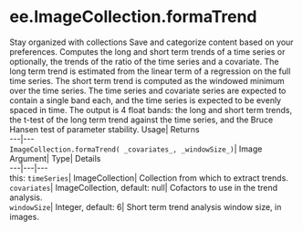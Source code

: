 
#  ee.ImageCollection.formaTrend 
Stay organized with collections  Save and categorize content based on your preferences. 
Computes the long and short term trends of a time series or optionally, the trends of the ratio of the time series and a covariate. The long term trend is estimated from the linear term of a regression on the full time series. The short term trend is computed as the windowed minimum over the time series. 
The time series and covariate series are expected to contain a single band each, and the time series is expected to be evenly spaced in time. The output is 4 float bands: the long and short term trends, the t-test of the long term trend against the time series, and the Bruce Hansen test of parameter stability.
Usage| Returns  
---|---  
`ImageCollection.formaTrend( _covariates_, _windowSize_)`| Image  
Argument| Type| Details  
---|---|---  
this: `timeSeries`| ImageCollection| Collection from which to extract trends.  
`covariates`| ImageCollection, default: null| Cofactors to use in the trend analysis.  
`windowSize`| Integer, default: 6| Short term trend analysis window size, in images.  
